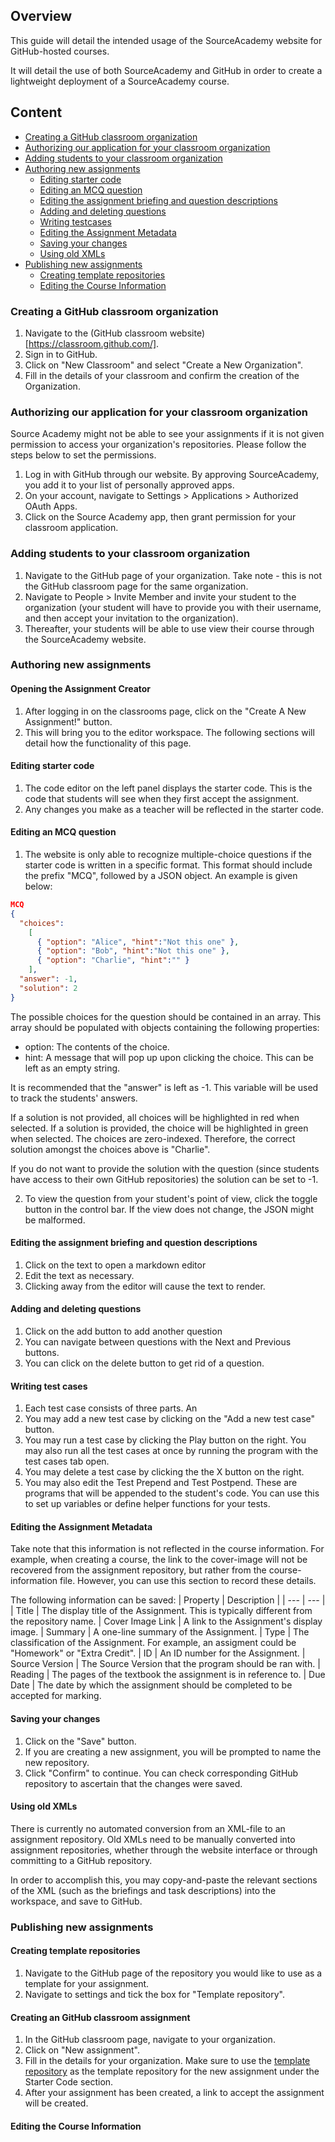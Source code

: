 ## Overview
This guide will detail the intended usage of the SourceAcademy website for GitHub-hosted courses.

It will detail the use of both SourceAcademy and GitHub in order to create a lightweight deployment of a SourceAcademy course.

## Content
-  [Creating a GitHub classroom organization](#creating-a-github-classroom-organization)
-  [Authorizing our application for your classroom organization](#authorizing-our-application-for-your-classroom-organization)
-  [Adding students to your classroom organization](#adding-students-to-your-classroom-organization)
-  [Authoring new assignments](#authoring-new-assignments)
    - [Editing starter code](#editing-starter-code)
    - [Editing an MCQ question](#editing-an-MCQ-question)
    - [Editing the assignment briefing and question descriptions](#Editing-the-assignment-briefing-and-question-descriptions)
    - [Adding and deleting questions](#Adding-and-deleting-questions)
    - [Writing testcases](#writing-testcases)
    - [Editing the Assignment Metadata](#editing-the-assignment-metadatas)
    - [Saving your changes](#saving-your-changes)
    - [Using old XMLs](#using-old-xmls)
-  [Publishing new assignments](#publishing-new-assignments)
    - [Creating template repositories](#creating-template-repositories)
    - [Editing the Course Information](#editing-the-course-information)

### Creating a GitHub classroom organization
1. Navigate to the (GitHub classroom website)[https://classroom.github.com/].
2. Sign in to GitHub.
3. Click on "New Classroom" and select "Create a New Organization".
4. Fill in the details of your classroom and confirm the creation of the Organization.

### Authorizing our application for your classroom organization
Source Academy might not be able to see your assignments if it is not given permission to access your organization's repositories. Please follow the steps below to set the permissions.

1. Log in with GitHub through our website. By approving SourceAcademy, you add it to your list of personally approved apps.
2. On your account, navigate to Settings > Applications > Authorized OAuth Apps.
3. Click on the Source Academy app, then grant permission for your classroom application.

### Adding students to your classroom organization
1. Navigate to the GitHub page of your organization. Take note - this is not the GitHub classroom page for the same organization.
2. Navigate to People > Invite Member and invite your student to the organization (your student will have to provide you with their username, and then accept your invitation to the organization).
3. Thereafter, your students will be able to use view their course through the SourceAcademy website.

### Authoring new assignments

#### Opening the Assignment Creator
1. After logging in on the classrooms page, click on the "Create A New Assignment!" button.
2. This will bring you to the editor workspace. The following sections will detail how the functionality of this page.

#### Editing starter code
1. The code editor on the left panel displays the starter code. This is the code that students will see when they first accept the assignment. 
2. Any changes you make as a teacher will be reflected in the starter code.

#### Editing an MCQ question
1. The website is only able to recognize multiple-choice questions if the starter code is written in a specific format. This format should include the prefix "MCQ", followed by a JSON object. An example is given below:

```json
MCQ
{
  "choices":
    [
      { "option": "Alice", "hint":"Not this one" },
      { "option": "Bob", "hint":"Not this one" },
      { "option": "Charlie", "hint":"" }
    ],
  "answer": -1,
  "solution": 2
}
```

The possible choices for the question should be contained in an array. This array should be populated with objects containing the following properties:
 - option: The contents of the choice.
 - hint: A message that will pop up upon clicking the choice. This can be left as an empty string.

It is recommended that the "answer" is left as -1. This variable will be used to track the students' answers.

If a solution is not provided, all choices will be highlighted in red when selected. If a solution is provided, the choice will be highlighted in green when selected. The choices are zero-indexed. Therefore, the correct solution amongst the choices above is "Charlie".

If you do not want to provide the solution with the question (since students have access to their own GitHub repositories) the solution can be set to -1.

2. To view the question from your student's point of view, click the toggle button in the control bar. If the view does not change, the JSON might be malformed.

#### Editing the assignment briefing and question descriptions
1. Click on the text to open a markdown editor
2. Edit the text as necessary.
3. Clicking away from the editor will cause the text to render.

#### Adding and deleting questions
1. Click on the add button to add another question
2. You can navigate between questions with the Next and Previous buttons.
3. You can click on the delete button to get rid of a question.

#### Writing test cases
1. Each test case consists of three parts. An 
2. You may add a new test case by clicking on the "Add a new test case" button.
3. You may run a test case by clicking the Play button on the right. You may also run all the test cases at once by running the program with the test cases tab open.
4. You may delete a test case by clicking the the X button on the right.
5. You may also edit the Test Prepend and Test Postpend. These are programs that will be appended to the student's code. You can use this to set up variables or define helper functions for your tests.

#### Editing the Assignment Metadata
Take note that this information is not reflected in the course information. For example, when creating a course, the link to the cover-image will not be recovered from the assignment repository, but rather from the course-information file. However, you can use this section to record these details.

The following information can be saved:
| Property | Description |
| --- | --- |
| Title | The display title of the Assignment. This is typically different from the repository name.
| Cover Image Link | A link to the Assignment's display image.
| Summary | A one-line summary of the Assignment.
| Type | The classification of the Assignment. For example, an assigment could be "Homework" or "Extra Credit".
| ID | An ID number for the Assignment.
| Source Version | The Source Version that the program should be ran with.
| Reading | The pages of the textbook the assignment is in reference to.
| Due Date | The date by which the assignment should be completed to be accepted for marking.

#### Saving your changes
1. Click on the "Save" button.
2. If you are creating a new assignment, you will be prompted to name the new repository.
3. Click "Confirm" to continue. You can check corresponding GitHub repository to ascertain that the changes were saved.

#### Using old XMLs
There is currently no automated conversion from an XML-file to an assignment repository. Old XMLs need to be manually converted into assignment repositories, whether through the website interface or through committing to a GitHub repository.

In order to accomplish this, you may copy-and-paste the relevant sections of the XML (such as the briefings and task descriptions) into the workspace, and save to GitHub.

### Publishing new assignments

#### Creating template repositories
1. Navigate to the GitHub page of the repository you would like to use as a template for your assignment.
2. Navigate to settings and tick the box for "Template repository".

#### Creating an GitHub classroom assignment
1. In the GitHub classroom page, navigate to your organization.
2. Click on "New assignment".
3. Fill in the details for your organization. Make sure to use the [template repository](#creating-template-repositories) as the template repository for the new assignment under the Starter Code section.
4. After your assignment has been created, a link to accept the assignment will be created.

#### Editing the Course Information
